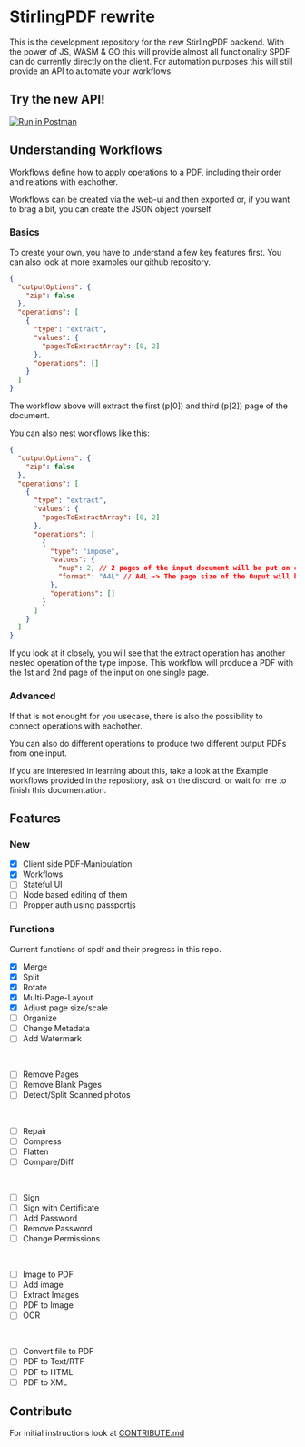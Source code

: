 # StirlingPDF rewrite

This is the development repository for the new StirlingPDF backend. With the power of JS, WASM & GO this will provide almost all functionality SPDF can do currently directly on the client. For automation purposes this will still provide an API to automate your workflows.

## Try the new API!

[![Run in Postman](https://run.pstmn.io/button.svg)](https://documenter.getpostman.com/view/30633786/2s9YRB1Wto)

## Understanding Workflows

Workflows define how to apply operations to a PDF, including their order and relations with eachother.

Workflows can be created via the web-ui and then exported or, if you want to brag a bit, you can create the JSON object yourself.

### Basics

To create your own, you have to understand a few key features first. You can also look at more examples our github repository.

``` json
{
  "outputOptions": {
    "zip": false
  },
  "operations": [
    {
      "type": "extract",
      "values": {
        "pagesToExtractArray": [0, 2]
      },
      "operations": []
    }
  ]
}
```

The workflow above will extract the first (p\[0\]) and third (p\[2\]) page of the document.

You can also nest workflows like this:

``` json
{
  "outputOptions": {
    "zip": false
  },
  "operations": [
    {
      "type": "extract",
      "values": {
        "pagesToExtractArray": [0, 2]
      },
      "operations": [
        {
          "type": "impose",
          "values": {
            "nup": 2, // 2 pages of the input document will be put on one page of the output document.
            "format": "A4L" // A4L -> The page size of the Ouput will be an A4 in Landscape. You can also use other paper formats and "P" for portrait output. 
          },
          "operations": []
        }
      ]
    }
  ]
}
```

If you look at it closely, you will see that the extract operation has another nested operation of the type impose. This workflow will produce a PDF with the 1st and 2nd page of the input on one single page.

### Advanced

If that is not enought for you usecase, there is also the possibility to connect operations with eachother.

You can also do different operations to produce two different output PDFs from one input.

If you are interested in learning about this, take a look at the Example workflows provided in the repository, ask on the discord, or wait for me to finish this documentation.

## Features

### New

- [x] Client side PDF-Manipulation
- [x] Workflows
- [ ] Stateful UI
- [ ] Node based editing of them
- [ ] Propper auth using passportjs

### Functions

Current functions of spdf and their progress in this repo.

- [x] Merge
- [x] Split
- [x] Rotate
- [x] Multi-Page-Layout
- [x] Adjust page size/scale
- [ ] Organize
- [ ] Change Metadata
- [ ] Add Watermark

<br>

- [ ] Remove Pages
- [ ] Remove Blank Pages
- [ ] Detect/Split Scanned photos

<br>

- [ ] Repair
- [ ] Compress
- [ ] Flatten
- [ ] Compare/Diff

<br>

- [ ] Sign
- [ ] Sign with Certificate
- [ ] Add Password
- [ ] Remove Password
- [ ] Change Permissions

<br>

- [ ] Image to PDF
- [ ] Add image
- [ ] Extract Images
- [ ] PDF to Image
- [ ] OCR

<br>

- [ ] Convert file to PDF
- [ ] PDF to Text/RTF
- [ ] PDF to HTML
- [ ] PDF to XML

## Contribute

For initial instructions look at [CONTRIBUTE.md](./CONTRIBUTE.md)